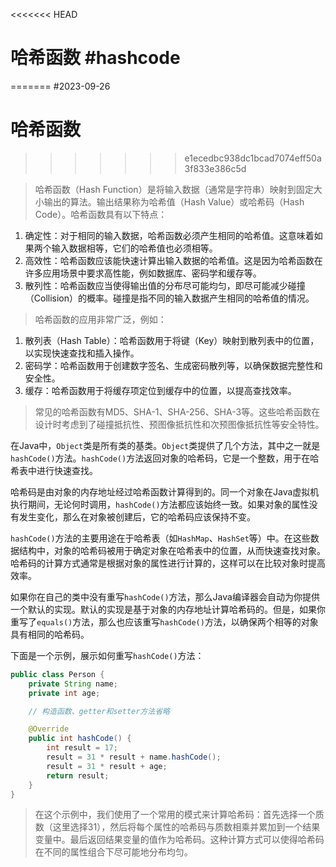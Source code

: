 <<<<<<< HEAD
# 哈希函数 #hashcode
=======
#2023-09-26
# 哈希函数 
>>>>>>> e1ecedbc938dc1bcad7074eff50a3f833e386c5d

> 哈希函数（Hash Function）是将输入数据（通常是字符串）映射到固定大小输出的算法。输出结果称为哈希值（Hash Value）或哈希码（Hash Code）。哈希函数具有以下特点：

1. 确定性：对于相同的输入数据，哈希函数必须产生相同的哈希值。这意味着如果两个输入数据相等，它们的哈希值也必须相等。
2. 高效性：哈希函数应该能快速计算出输入数据的哈希值。这是因为哈希函数在许多应用场景中要求高性能，例如数据库、密码学和缓存等。
3.  散列性：哈希函数应当使得输出值的分布尽可能均匀，即尽可能减少碰撞（Collision）的概率。碰撞是指不同的输入数据产生相同的哈希值的情况。

> 哈希函数的应用非常广泛，例如：

1. 散列表（Hash Table）：哈希函数用于将键（Key）映射到散列表中的位置，以实现快速查找和插入操作。
2. 密码学：哈希函数用于创建数字签名、生成密码散列等，以确保数据完整性和安全性。
3. 缓存：哈希函数用于将缓存项定位到缓存中的位置，以提高查找效率。

> 常见的哈希函数有MD5、SHA-1、SHA-256、SHA-3等。这些哈希函数在设计时考虑到了碰撞抵抗性、预图像抵抗性和次预图像抵抗性等安全特性。



在Java中，`Object`类是所有类的基类。`Object`类提供了几个方法，其中之一就是`hashCode()`方法。`hashCode()`方法返回对象的哈希码，它是一个整数，用于在哈希表中进行快速查找。

哈希码是由对象的内存地址经过哈希函数计算得到的。同一个对象在Java虚拟机执行期间，无论何时调用，`hashCode()`方法都应该始终一致。如果对象的属性没有发生变化，那么在对象被创建后，它的哈希码应该保持不变。

`hashCode()`方法的主要用途在于哈希表（如`HashMap`、`HashSet`等）中。在这些数据结构中，对象的哈希码被用于确定对象在哈希表中的位置，从而快速查找对象。哈希码的计算方式通常是根据对象的属性进行计算的，这样可以在比较对象时提高效率。

如果你在自己的类中没有重写`hashCode()`方法，那么Java编译器会自动为你提供一个默认的实现。默认的实现是基于对象的内存地址计算哈希码的。但是，如果你重写了`equals()`方法，那么也应该重写`hashCode()`方法，以确保两个相等的对象具有相同的哈希码。

下面是一个示例，展示如何重写`hashCode()`方法：


```java
public class Person {
    private String name;
    private int age;

    // 构造函数、getter和setter方法省略

    @Override
    public int hashCode() {
        int result = 17;
        result = 31 * result + name.hashCode();
        result = 31 * result + age;
        return result;
    }
}
```

> 在这个示例中，我们使用了一个常用的模式来计算哈希码：首先选择一个质数（这里选择31），然后将每个属性的哈希码与质数相乘并累加到一个结果变量中。最后返回结果变量的值作为哈希码。这种计算方式可以使得哈希码在不同的属性组合下尽可能地分布均匀。